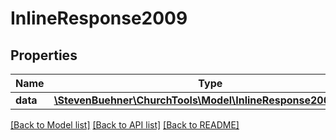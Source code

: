# InlineResponse2009

## Properties
Name | Type | Description | Notes
------------ | ------------- | ------------- | -------------
**data** | [**\StevenBuehner\ChurchTools\Model\InlineResponse2009Data[]**](InlineResponse2009Data.md) |  | [optional] 

[[Back to Model list]](../../README.md#documentation-for-models) [[Back to API list]](../../README.md#documentation-for-api-endpoints) [[Back to README]](../../README.md)

